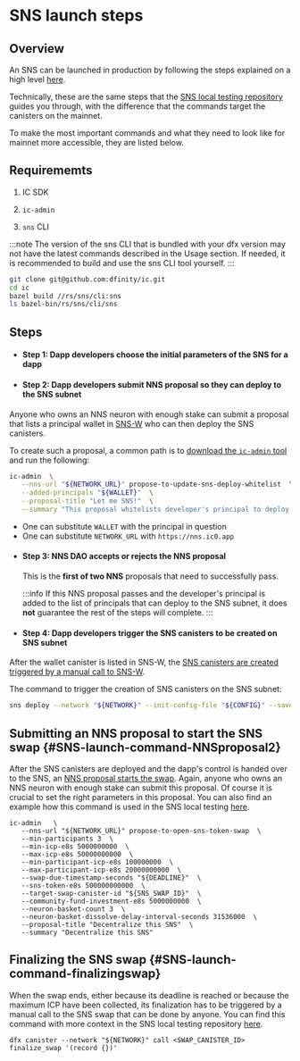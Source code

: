 # SNS launch steps

## Overview
An SNS can be launched in production by following the steps explained on a 
high level [here](../launching/launch-summary.md).

Technically, these are the same steps that the
[SNS local testing repository](../testing/local-testing.md) guides you through,
with the difference that the commands target the canisters on the mainnet.

To make the most important commands and what they need to look like for 
mainnet more accessible, they are listed below.

## Requirememts

1. IC SDK

2. `ic-admin`

3. `sns` CLI

:::note
The version of the sns CLI that is bundled with your dfx version may not have the latest commands described in the Usage section. If needed, it is recommended to build and use the sns CLI tool yourself.
:::

```bash
git clone git@github.com:dfinity/ic.git
cd ic
bazel build //rs/sns/cli:sns
ls bazel-bin/rs/sns/cli/sns 
```

## Steps

- #### Step 1: Dapp developers choose the initial parameters of the SNS for a dapp

- #### Step 2: Dapp developers submit NNS proposal so they can deploy to the SNS subnet

Anyone who owns an NNS neuron with enough stake can submit a proposal
that lists a principal wallet in [SNS-W](../introduction/sns-architecture.md#SNS-W) who can then deploy the SNS canisters.

To create such a proposal, a common path is to [download the `ic-admin` tool](../../../setup/ic-admin.md) and run the following:

```bash 
ic-admin  \
   --nns-url "${NETWORK_URL}" propose-to-update-sns-deploy-whitelist  \
   --added-principals "${WALLET}"  \
   --proposal-title "Let me SNS!"  \
   --summary "This proposal whitelists developer's principal to deploy SNS"
``` 

* One can substitute `WALLET` with the principal in question 
* One can substitute `NETWORK_URL` with `https://nns.ic0.app`

- #### Step 3: NNS DAO accepts or rejects the NNS proposal

  This is the **first of two NNS** proposals that need to successfully pass.
  
  :::info
  If this NNS proposal passes and the developer's principal is added to the list of principals that can deploy to the SNS subnet, it does **not** guarantee the rest of the steps will complete.
  :::

- #### Step 4: Dapp developers trigger the SNS canisters to be created on SNS subnet

After the wallet canister is listed in SNS-W, 
the [SNS canisters are created triggered by a manual call to SNS-W](../launching/launch-steps.md/#SNS-launch-step-deployment).

The command to trigger the creation of SNS canisters on the SNS subnet: 

```bash
sns deploy --network "${NETWORK}" --init-config-file "${CONFIG}" --save-to "sns_canister_ids.json" 
```

## Submitting an NNS proposal to start the SNS swap {#SNS-launch-command-NNSproposal2}
After the SNS canisters are deployed and the dapp's control is handed over to
the SNS, an [NNS proposal starts the swap](../launching/launch-steps.md/#SNS-launch-step-startSwap). 
Again, anyone who owns an NNS neuron with enough stake can submit this proposal.
Of course it is crucial to set the right parameters in this proposal.
You can also find an example how this command is used in the SNS local testing
[here](https://github.com/dfinity/sns-testing/blob/main/open_sns_sale.sh#L11-L26).
```
ic-admin   \
   --nns-url "${NETWORK_URL}" propose-to-open-sns-token-swap  \
   --min-participants 3  \
   --min-icp-e8s 5000000000  \
   --max-icp-e8s 50000000000  \
   --min-participant-icp-e8s 100000000  \
   --max-participant-icp-e8s 20000000000  \
   --swap-due-timestamp-seconds "${DEADLINE}"  \
   --sns-token-e8s 500000000000  \
   --target-swap-canister-id "${SNS_SWAP_ID}"  \
   --community-fund-investment-e8s 5000000000  \
   --neuron-basket-count 3  \
   --neuron-basket-dissolve-delay-interval-seconds 31536000  \
   --proposal-title "Decentralize this SNS"  \
   --summary "Decentralize this SNS"
```


## Finalizing the SNS swap {#SNS-launch-command-finalizingswap}
When the swap ends, either because its deadline is reached or because the maximum
ICP have been collected, its finalization has to be triggered by a manual call
to the SNS swap that can be done by anyone.
You can find this command with more context in the SNS local testing repository
[here](https://github.com/dfinity/sns-testing/blob/main/finalize_sns_sale.sh#L8).

```
dfx canister --network "${NETWORK}" call <SWAP_CANISTER_ID> finalize_swap '(record {})'
```
